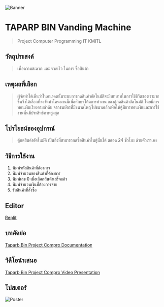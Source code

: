 ![Banner](https://cdn.discordapp.com/attachments/674238590741512222/973324133754605678/1a2e6ec47d04338a.png)
# TAPARP BIN Vanding Machine

> Project Computer Programming IT KMITL

## วัตถุประสงค์

> เพื่อความสะดวก และ รวดเร็ว ในการ ซื้อสินค้า

## เหตุผลที่เลือก

> ผู้จัดทำได้เห็นว่าในอนาคตนั้นระบบการกดสินค้าอัตโนมัติจะมีบทบาทในการใช้ชีวิตของเรามากขึ้นจึงได้เลือกที่จะจัดทำโครงงานนี้เพื่อศึกษาโค้ดการทำงาน ของตู้กดสินค้าอัตโนมัติ โดยมีการทอนเงินเรียงตามลำดับ จากธนบัตรที่มีขนาดใหญ่ไปขนาดเล็กเพื่อให้ตู้มีการทอนเงินและการใช้งานนั้นมีประสิทธิภาพสูงสุด

## โปรโยชน์ของอุปกรณ์ 

> ตู้กดสินค้าอัตโนมัติ เป็นสิ่งที่สามารถกดซื้อสินค้าในตู้นั้นได้ ตลอด 24 ชั่วโมง ด้วยตัวเราเอง

## วิธีการใช้งาน
1. พิมพ์รหัสสินค้าที่ต้องการ
2. พิมพ์จำนวนของสินค้าที่ต้องการ
3. พิมพ์เลข 0 เมื่อเลือกสินค้าเสร็จแล้ว
4. พิมพ์จำนวนเงินที่ต้องการจ่าย
5. รับสินค้าที่สั่งซื้อ

## Editor

[Replit](https://replit.com/)

## บทคัดย่อ

[Taparb Bin Project Compro Documentation](https://docs.google.com/document/d/1ZybTRIwNNhV9c_nYjFMIIs61fzhql3O3CjxIJEISm0Q/edit?usp=sharing)

## วิดีโอนำเสนอ

[Taparb Bin Project Compro Video Presentation](https://www.youtube.com/watch?v=YPvwAMZBg9w)

## โปสเตอร์
![Poster](https://cdn.discordapp.com/attachments/674238590741512222/973324368061022248/Poster_Com-programing_1.png)


